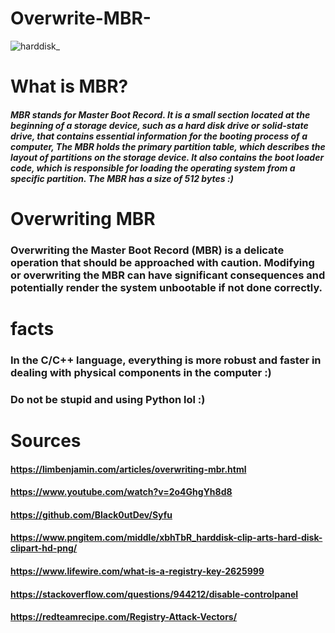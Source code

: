 # Overwrite-MBR-



![harddisk_](https://github.com/rootAHMED/Overwrite-MBR-/assets/102583986/d7631ed9-df72-4c12-b863-8fa153b837d2)


# What is MBR? 
##### MBR stands for Master Boot Record. It is a small section located at the beginning of a storage device, such as a hard disk drive or solid-state drive, that contains essential information for the booting process of a computer, The MBR holds the primary partition table, which describes the layout of partitions on the storage device. It also contains the boot loader code, which is responsible for loading the operating system from a specific partition.  The MBR has a size of 512 bytes :)

# Overwriting MBR 
### Overwriting the Master Boot Record (MBR) is a delicate operation that should be approached with caution. Modifying or overwriting the MBR can have significant consequences and potentially render the system unbootable if not done correctly. 

# facts
### In the C/C++ language, everything is more robust and faster in dealing with physical components in the computer :)
### Do not be stupid and using Python lol :)

# Sources

#### https://limbenjamin.com/articles/overwriting-mbr.html
#### https://www.youtube.com/watch?v=2o4GhgYh8d8
#### https://github.com/Black0utDev/Syfu
#### https://www.pngitem.com/middle/xbhTbR_harddisk-clip-arts-hard-disk-clipart-hd-png/
#### https://www.lifewire.com/what-is-a-registry-key-2625999 
#### https://stackoverflow.com/questions/944212/disable-controlpanel
#### https://redteamrecipe.com/Registry-Attack-Vectors/




